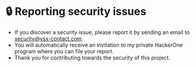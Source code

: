 # 🔒 Reporting security issues
* If you discover a security issue, please report it by sending an email to security@ysx-contact.com.
* You will automatically receive an invitation to my private HackerOne program where you can file your report.
* Thank you for contributing towards the security of this project.
